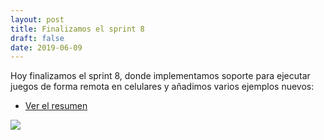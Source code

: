 ```yaml
---
layout: post
title: Finalizamos el sprint 8
draft: false
date: 2019-06-09
---
```


Hoy finalizamos el sprint 8, donde implementamos soporte para ejecutar juegos de forma remota en celulares y añadimos varios ejemplos nuevos:

- [Ver el resumen](http://foro.pilas-engine.com.ar/t/resumen-del-sprint-08/1669)

![](/noticias/sprint-08.png)

